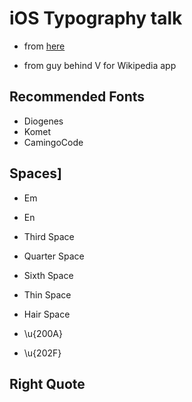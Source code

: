 # iOS Typography talk

* from [here](https://www.youtube.com/watch?v=YM2Nj691PMo)

* from guy behind V for Wikipedia app

## Recommended Fonts
* Diogenes
* Komet
* CamingoCode

## Spaces]
* Em
* En
* Third Space
* Quarter Space
* Sixth Space
* Thin Space
* Hair Space


* \u{200A}
* \u{202F}


## Right Quote
